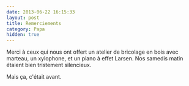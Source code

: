 ```yaml
---
date: 2013-06-22 16:15:33
layout: post
title: Remerciements
category: Papa
hidden: true
---
```


Merci à ceux qui nous ont offert un atelier de bricolage en bois avec marteau, un xylophone, et un piano à effet Larsen. Nos samedis matin étaient bien tristement silencieux.

Mais ça, c'était avant.
